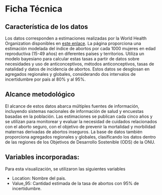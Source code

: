 # Ficha Técnica

## Característica de los datos

Los datos corresponden a estimaciones realizadas por la World Health Organization disponibles en [este enlace](https://www.who.int/data/gho/data/indicators/indicator-details/GHO/SRH_ABORTION_RATE). La página proporciona una estimación modelada del índice de abortos por cada 1000 mujeres en edad reproductiva (15-49 años) en diferentes países y territorios. Utiliza un modelo bayesiano para calcular estas tasas a partir de datos sobre necesidades y uso de anticonceptivos, métodos anticonceptivos, tasas de natalidad y datos de incidencia de abortos. Estos datos se desglosan en agregados regionales y globales, considerando dos intervalos de incertidumbre por país al 80% y al 95%.

## Alcance metodológico

El alcance de estos datos abarca múltiples fuentes de información, incluyendo sistemas nacionales de información de salud y encuestas basadas en la población. Las estimaciones se publican cada cinco años y se utilizan para monitorear y evaluar la necesidad de cuidados relacionados con el aborto seguro, con el objetivo de prevenir la mortalidad y morbilidad maternas derivadas de abortos inseguros. La base de datos también proporciona agregados regionales y globales, clasificando los datos dentro de las regiones de los Objetivos de Desarrollo Sostenible (ODS) de la ONU.

## Variables incorporadas:

Para esta visualización, se utilizaron las siguientes variables

- Location: Nombre del pais.
- Value_95: Cantidad estimada de la tasa de abortos con 95% de incertidumbre.
